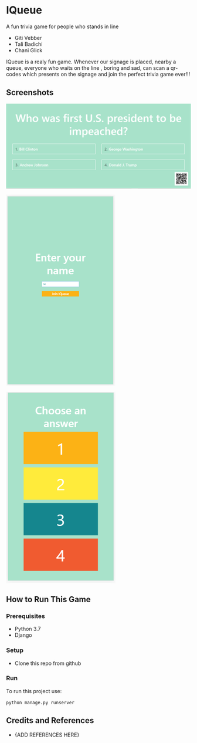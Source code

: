 # IQueue
A fun trivia game for people who stands in line

* Giti Vebber
* Tali Badichi
* Chani Glick

IQueue is a realy fun game. Whenever our signage is placed, nearby a queue, everyone who waits on the line , boring and sad, can scan a qr-codes which presents on the signage and join the perfect trivia game ever!!! 

## Screenshots

![The Signage](screenshots/main.png)

![Join The Game](screenshots/player_welcome.png)

![The Chaices](screenshots/player_choices.png)

## How to Run This Game

### Prerequisites
* Python 3.7 
* Django

### Setup
* Clone this repo from github

### Run

To run this project use:

    python manage.py runserver

## Credits and References
* {ADD REFERENCES HERE}

